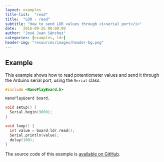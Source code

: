 ```yaml
---
layout: examples
title-list:  "read"
title:  "LDR - read"
subtitle: "How to send LDR values through <i>serial port</i>"
date:   2016-09-26 00:00:00
author: "José Juan Sánchez"
categories: [examples, ldr]
header-img: "resources/images/header-bg.png"
---
```


## Example
This example shows how to read potentiometer values and send it through the Arduino serial port, using the `Serial` class.

```c++
#include <NanoPlayBoard.h>

NanoPlayBoard board;

void setup() {
  Serial.begin(9600);
}

void loop() {
  int value = board.ldr.read();
  Serial.println(value);
  delay(100);
}
```

The source code of this example is [available on GitHub][1].

[1]: https://github.com/josejuansanchez/NanoPlayBoard-Arduino-Library/tree/master/examples